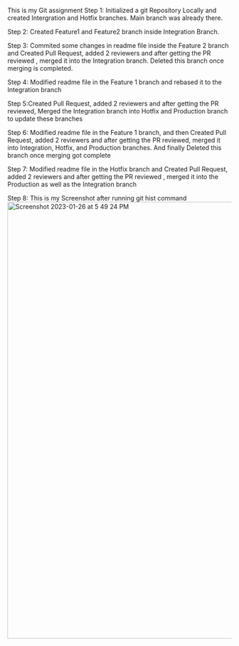 This is my Git assignment
Step 1: Initialized a git Repository Locally and created Intergration and Hotfix branches. Main branch was already there.

Step 2: Created Feature1 and Feature2 branch inside Integration Branch.

Step 3: Commited some changes in readme file inside the Feature 2 branch and Created Pull Request, added 2 reviewers and after getting the PR reviewed , merged it into the Integration branch. Deleted this branch once merging is completed.

Step 4: Modified readme file in the Feature 1 branch and rebased it to the Integration branch

Step 5:Created Pull Request, added 2 reviewers and after getting the PR reviewed, Merged the Integration branch into Hotfix and Production branch to update these branches

Step 6: Modified readme file in the Feature 1 branch, and then Created Pull Request, added 2 reviewers and after getting the PR reviewed, merged it into Integration, Hotfix, and Production branches. And finally Deleted this branch once merging got complete

Step 7: Modified readme file in the Hotfix branch and Created Pull Request, added 2 reviewers and after getting the PR reviewed , merged it into the Production as well as the Integration branch

Step 8:
This is my Screenshot after running git hist command
<img width="979" alt="Screenshot 2023-01-26 at 5 49 24 PM" src="https://user-images.githubusercontent.com/122515454/214833606-f64708c1-4922-4e15-bafa-8de18180429e.png">
